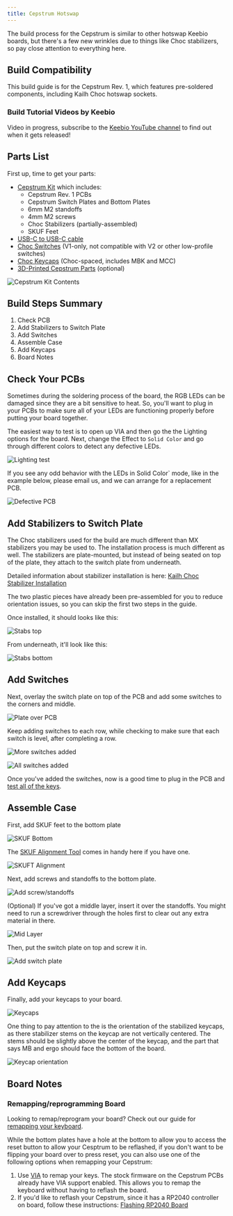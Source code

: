 ```yaml
---
title: Cepstrum Hotswap
---
```


The build process for the Cepstrum is similar to other hotswap Keebio boards, but there's a few new wrinkles due to things like Choc stabilizers, so pay close attention to everything here.

## Build Compatibility

This build guide is for the Cepstrum Rev. 1, which features pre-soldered components, including Kailh Choc hotswap sockets.

### Build Tutorial Videos by Keebio

Video in progress, subscribe to the [Keebio YouTube channel](https://www.youtube.com/keebio) to find out when it gets released!

## Parts List

First up, time to get your parts:

- [Cepstrum Kit](https://keeb.io/products/cepstrum-choc-low-profile-65-65xt-split-staggered-keyboard) which includes:
  - Cepstrum Rev. 1 PCBs
  - Cepstrum Switch Plates and Bottom Plates
  - 6mm M2 standoffs
  - 4mm M2 screws
  - Choc Stabilizers (partially-assembled)
  - SKUF Feet
- [USB-C to USB-C cable](https://keeb.io/products/usb-c-to-usb-c-cable)
- [Choc Switches](https://keeb.io/products/kailh-choc-low-profile-switches-v1) (V1-only, not compatible with V2 or other low-profile switches)
- [Choc Keycaps](https://keeb.io/collections/low-profile-choc) (Choc-spaced, includes MBK and MCC)
- [3D-Printed Cepstrum Parts](https://github.com/keebio/cepstrum-case) (optional)

![Cepstrum Kit Contents](./assets/images/cepstrum/kit-contents.jpg)

## Build Steps Summary

1. Check PCB
2. Add Stabilizers to Switch Plate
3. Add Switches
4. Assemble Case
5. Add Keycaps
6. Board Notes

## Check Your PCBs

Sometimes during the soldering process of the board, the RGB LEDs can be damaged since they are a bit sensitive to heat. So, you'll want to plug in your PCBs to make sure all of your LEDs are functioning properly before putting your board together.

The easiest way to test is to open up VIA and then go the the Lighting options for the board. Next, change the Effect to `Solid Color` and go through different colors to detect any defective LEDs.

![Lighting test](./assets/images/cepstrum/via-lighting.png)

If you see any odd behavior with the LEDs in Solid Color` mode, like in the example below, please email us, and we can arrange for a replacement PCB.

![Defective PCB](./assets/images/cepstrum/defective-rgb.png)

## Add Stabilizers to Switch Plate

The Choc stabilizers used for the build are much different than MX stabilizers you may be used to. The installation process is much different as well. The stabilizers are plate-mounted, but instead of being seated on top of the plate, they attach to the switch plate from underneath.

Detailed information about stabilizer installation is here: [Kailh Choc Stabilizer Installation](choc-stabs)

The two plastic pieces have already been pre-assembled for you to reduce orientation issues, so you can skip the first two steps in the guide.

Once installed, it should looks like this:

![Stabs top](./assets/images/cepstrum/stabs-top.jpg)

From underneath, it'll look like this:

![Stabs bottom](./assets/images/cepstrum/stabs-bottom.jpg)

## Add Switches

Next, overlay the switch plate on top of the PCB and add some switches to the corners and middle.

![Plate over PCB](./assets/images/cepstrum/switches-1.jpg)

Keep adding switches to each row, while checking to make sure that each switch is level, after completing a row.

![More switches added](./assets/images/cepstrum/switches-2.jpg)

![All switches added](./assets/images/cepstrum/switches-3.jpg)

Once you've added the switches, now is a good time to plug in the PCB and [test all of the keys](testing-pcb).

## Assemble Case

First, add SKUF feet to the bottom plate

![SKUF Bottom](./assets/images/cepstrum/skuf.jpg)

The [SKUF Alignment Tool](https://keeb.io/products/skuf-alignment-tool-guide) comes in handy here if you have one.

![SKUFT Alignment](./assets/images/cepstrum/skuf-align.jpg)

Next, add screws and standoffs to the bottom plate.

![Add screw/standoffs](./assets/images/cepstrum/screws-standoffs.jpg)

(Optional) If you've got a middle layer, insert it over the standoffs. You might need to run a screwdriver through the holes first to clear out any extra material in there.

![Mid Layer](./assets/images/cepstrum/mid.jpg)

Then, put the switch plate on top and screw it in.

![Add switch plate](./assets/images/cepstrum/switch-on-top.jpg)

## Add Keycaps

Finally, add your keycaps to your board.

![Keycaps](./assets/images/cepstrum/keycaps.jpg)

One thing to pay attention to the is the orientation of the stabilized keycaps, as there stabilizer stems on the keycap are not vertically centered. The stems should be slightly above the center of the keycap, and the part that says MB and ergo should face the bottom of the board.

![Keycap orientation](./assets/images/cepstrum/stab-keycap.jpg)

## Board Notes

### Remapping/reprogramming Board

Looking to remap/reprogram your board? Check out our guide for [remapping your keyboard](remapping-keyboard).

While the bottom plates have a hole at the bottom to allow you to access the reset button to allow your Cesptrum to be reflashed, if you don't want to be flipping your board over to press reset, you can also use one of the following options when remapping your Cepstrum:

1. Use [VIA](via.md) to remap your keys. The stock firmware on the Cepstrum PCBs already have VIA support enabled. This allows you to remap the keyboard without having to reflash the board.
2. If you'd like to reflash your Cepstrum, since it has a RP2040 controller on board, follow these instructions: [Flashing RP2040 Board](flashing-firmware#rp2040-board-uf2-bootloader)
